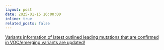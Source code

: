 ```yaml
---
layout: post
date: 2025-01-15 16:00:00
inline: true
related_posts: false
---
```


<a href="{{ '/Updates/' | relative_url }}" style="color: inherit;">Variants information of latest outlined leading mutations that are confirmed in VOC/emerging variants are updated!</a>

